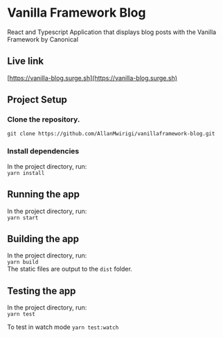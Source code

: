 # Vanilla Framework Blog
React and Typescript Application that displays blog posts with the Vanilla Framework by Canonical

## Live link
[https://vanilla-blog.surge.sh](https://vanilla-blog.surge.sh)

## Project Setup
### Clone the repository.
`git clone https://github.com/AllanMwirigi/vanillaframework-blog.git`

### Install dependencies
In the project directory, run:\
`yarn install`

## Running the app
In the project directory, run:\
`yarn start`

## Building the app
In the project directory, run:\
`yarn build`\
The static files are output to the `dist` folder.

## Testing the app
In the project directory, run:\
`yarn test`

To test in watch mode
`yarn test:watch`

